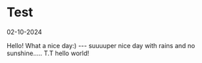 # Test
02-10-2024

Hello! 
What a nice day:) --- suuuuper nice day with rains and no sunshine..... T.T
hello world!

